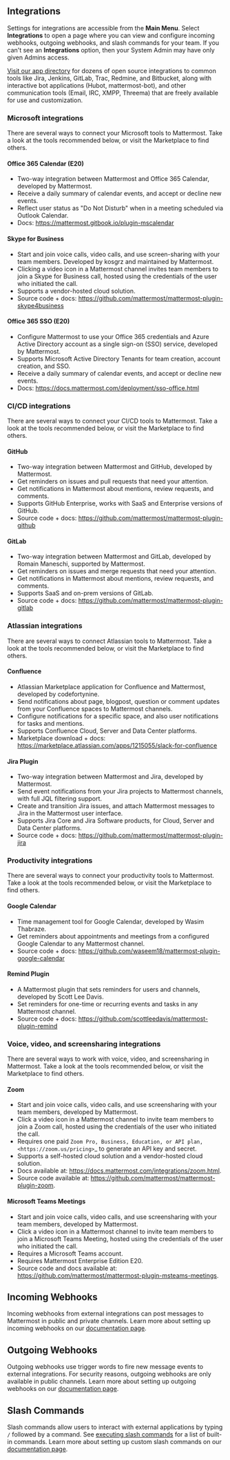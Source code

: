 ## Integrations

Settings for integrations are accessible from the **Main Menu**. Select **Integrations** to open a page where you can view and configure incoming webhooks, outgoing webhooks, and slash commands for your team. If you can't see an **Integrations** option, then your System Admin may have only given Admins access.

[Visit our app directory](https://about.mattermost.com/default-app-directory/) for dozens of open source integrations to common tools like Jira, Jenkins, GitLab, Trac, Redmine, and Bitbucket, along with interactive bot applications (Hubot, mattermost-bot), and other communication tools (Email, IRC, XMPP, Threema) that are freely available for use and customization.

### Microsoft integrations

There are several ways to connect your Microsoft tools to Mattermost. Take a look at the tools recommended below, or visit the Marketplace to find others.

#### Office 365 Calendar (E20)

- Two-way integration between Mattermost and Office 365 Calendar, developed by Mattermost.
- Receive a daily summary of calendar events, and accept or decline new events.
- Reflect user status as "Do Not Disturb" when in a meeting scheduled via Outlook Calendar.
- Docs: https://mattermost.gitbook.io/plugin-mscalendar

#### Skype for Business

- Start and join voice calls, video calls, and use screen-sharing with your team members. Developed by kosgrz and maintained by Mattermost.
- Clicking a video icon in a Mattermost channel invites team members to join a Skype for Business call, hosted using the credentials of the user who initiated the call.
- Supports a vendor-hosted cloud solution.
- Source code + docs: https://github.com/mattermost/mattermost-plugin-skype4business

#### Office 365 SSO (E20)

- Configure Mattermost to use your Office 365 credentials and Azure Active Directory account as a single sign-on (SSO) service, developed by Mattermost.
- Supports Microsoft Active Directory Tenants for team creation, account creation, and SSO.
- Receive a daily summary of calendar events, and accept or decline new events.
- Docs: https://docs.mattermost.com/deployment/sso-office.html

### CI/CD integrations

There are several ways to connect your CI/CD tools to Mattermost. Take a look at the tools recommended below, or visit the Marketplace to find others.

#### GitHub

 - Two-way integration between Mattermost and GitHub, developed by Mattermost.
 - Get reminders on issues and pull requests that need your attention.
 - Get notifications in Mattermost about mentions, review requests, and comments.
 - Supports GitHub Enterprise, works with SaaS and Enterprise versions of GitHub.
 - Source code + docs: https://github.com/mattermost/mattermost-plugin-github 

#### GitLab

 - Two-way integration between Mattermost and GitLab, developed by Romain Maneschi, supported by Mattermost.
 - Get reminders on issues and merge requests that need your attention.
 - Get notifications in Mattermost about mentions, review requests, and comments.
 - Supports SaaS and on-prem versions of GitLab.
 - Source code + docs: https://github.com/mattermost/mattermost-plugin-gitlab

### Atlassian integrations

There are several ways to connect Atlassian tools to Mattermost. Take a look at the tools recommended below, or visit the Marketplace to find others.

#### Confluence

- Atlassian Marketplace application for Confluence and Mattermost, developed by codefortynine.
- Send notifications about page, blogpost, question or comment updates from your Confluence spaces to Mattermost channels.
- Configure notifications for a specific space, and also user notifications for tasks and mentions.
- Supports Confluence Cloud, Server and Data Center platforms.
- Marketplace download + docs: https://marketplace.atlassian.com/apps/1215055/slack-for-confluence

#### Jira Plugin

- Two-way integration between Mattermost and Jira, developed by Mattermost.
- Send event notifications from your Jira projects to Mattermost channels, with full JQL filtering support.
- Create and transition Jira issues, and attach Mattermost messages to Jira in the Mattermost user interface.
- Supports Jira Core and Jira Software products, for Cloud, Server and Data Center platforms.
- Source code + docs: https://github.com/mattermost/mattermost-plugin-jira

### Productivity integrations

There are several ways to connect your productivity tools to Mattermost. Take a look at the tools recommended below, or visit the Marketplace to find others.

#### Google Calendar

 - Time management tool for Google Calendar, developed by Wasim Thabraze.
 - Get reminders about appointments and meetings from a configured Google Calendar to any Mattermost channel.
 - Source code + docs: https://github.com/waseem18/mattermost-plugin-google-calendar

#### Remind Plugin

 - A Mattermost plugin that sets reminders for users and channels, developed by Scott Lee Davis.
 - Set reminders for one-time or recurring events and tasks in any Mattermost channel.
 - Source code + docs: https://github.com/scottleedavis/mattermost-plugin-remind

### Voice, video, and screensharing integrations

There are several ways to work with voice, video, and screensharing in Mattermost. Take a look at the tools recommended below, or visit the Marketplace to find others.

#### Zoom

- Start and join voice calls, video calls, and use screensharing with your team members, developed by Mattermost.
- Click a video icon in a Mattermost channel to invite team members to join a Zoom call, hosted using the credentials of the user who initiated the call.
- Requires one paid `Zoom Pro, Business, Education, or API plan, <https://zoom.us/pricing>`_ to generate an API key and secret.
- Supports a self-hosted cloud solution and a vendor-hosted cloud solution.
- Docs available at: https://docs.mattermost.com/integrations/zoom.html.
- Source code available at: https://github.com/mattermost/mattermost-plugin-zoom.

#### Microsoft Teams Meetings

- Start and join voice calls, video calls, and use screensharing with your team members, developed by Mattermost.
- Click a video icon in a Mattermost channel to invite team members to join a Microsoft Teams Meeting, hosted using the credentials of the user who initiated the call.
- Requires a Microsoft Teams account.
- Requires Mattermost Enterprise Edition E20.
- Source code and docs available at: https://github.com/mattermost/mattermost-plugin-msteams-meetings.

## Incoming Webhooks

Incoming webhooks from external integrations can post messages to Mattermost in public and private channels. Learn more about setting up incoming webhooks on our [documentation page](https://docs.mattermost.com/developer/webhooks-incoming.html).

## Outgoing Webhooks

Outgoing webhooks use trigger words to fire new message events to external integrations. For security reasons, outgoing webhooks are only available in public channels. Learn more about setting up outgoing webhooks on our [documentation page](https://docs.mattermost.com/developer/webhooks-outgoing.html).

## Slash Commands

Slash commands allow users to interact with external applications by typing `/` followed by a command. See [executing slash commands](https://docs.mattermost.com/help/messaging/executing-commands.html) for a list of built-in commands. Learn more about setting up custom slash commands on our [documentation page](https://docs.mattermost.com/developer/slash-commands.html).
